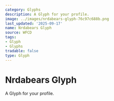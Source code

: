 ```yaml
---
category: Glyphs
description: A Glyph for your profile.
image: ../images/nrdabears-glyph-76c97c688b.png
last_updated: '2025-09-17'
name: Nrdabears Glyph
source: WFCD
tags:
- Glyph
- Glyphs
tradable: false
type: Glyph
---
```


# Nrdabears Glyph

A Glyph for your profile.

